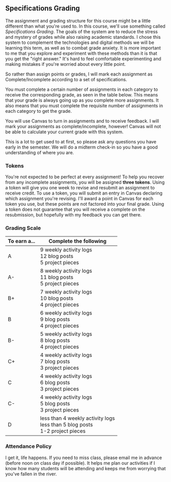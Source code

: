 ## Specifications Grading
The assignment and grading structure for this course might be a little different than what you're used to. In this course, we'll use something called *Specifications Grading*. The goals of the system are to reduce the stress and mystery of grades while also raising academic standards. I chose this system to complement the technologies and digital methods we will be learning this term, as well as to combat grade anxiety. It is more important to me that you explore and experiment with these methods than it is that you get the "right answer." It's hard to feel comfortable experimenting and making mistakes if you're worried about every little point. 

So rather than assign points or grades, I will mark each assignment as Complete/Incomplete according to a set of specifications. 

You must complete a certain number of assignments in each category to receive the corresponding grade, as seen in the table below. This means that your grade is always going up as you complete more assignments. It also means that you must complete the requisite number of assignments in each category to get the grade. 

You will use Canvas to turn in assignments and to receive feedback. I will mark your assignments as complete/incomplete, however! Canvas will not be able to calculate your current grade with this system.  	

This is a lot to get used to at first, so please ask any questions you have early in the semester. We will do a midterm check-in so you have a good understanding of where you are. 

### Tokens

You're not expected to be perfect at every assignment! To help you recover from any incomplete assignments, you will be assigned **three tokens**. Using a token will give you one week to revise and resubmit an assignment to receive credit. To use a token, you will submit an entry in Canvas declaring which assignment you're revising. I'll award a point in Canvas for each token you use, but these points are not factored into your final grade. Using a token does not guarantee that you will receive a complete on the resubmission, but hopefully with my feedback you can get there. 


### Grading Scale

|To earn a...|Complete the following|
|---|---|
|A| 9 weekly activity logs<br /> 12 blog posts<br />  5 project pieces|
|A-| 8 weekly activity logs<br /> 11 blog posts <br /> 5 project pieces|
|B+| 7 weekly activity logs<br />  10 blog posts<br />  4 project pieces|
|B| 6 weekly activity logs<br />  9 blog posts<br />  4 project pieces|
|B-| 5 weekly activity logs<br />  8 blog posts<br />  4 project pieces|
|C+| 4 weekly activity logs<br />  7 blog posts <br />  3 project pieces|
|C| 4 weekly activity logs<br />  6 blog posts <br />  3 project pieces|
|C-| 4 weekly activity logs<br />  5 blog posts <br />  3 project pieces|
|D| less than 4 weekly activity logs<br />  less than 5 blog posts<br /> 1-2 project pieces|


### Attendance Policy 

I get it, life happens. If you need to miss class, please email me in advance (before noon on class day if possible). It helps me plan our activities if I know how many students will be attending and keeps me from worrying that you've fallen in the river. 
